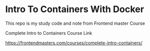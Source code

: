 # Intro To Containers With Docker

This repo is my study code and note from Frontend master Course

Complete Intro to Containers Course Link

<a href="https://frontendmasters.com/courses/complete-intro-containers/">https://frontendmasters.com/courses/complete-intro-containers/</a>